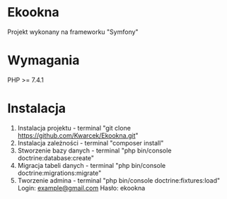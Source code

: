 <p  align="center"><h1>Ekookna</h1></p>

Projekt wykonany na frameworku "Symfony"

<p  align="center"><h1>Wymagania</h1></p>

PHP >= 7.4.1

<p  align="center"><h1>Instalacja</h1></p>

1. Instalacja projektu - terminal "git clone https://github.com/Kwarcek/Ekookna.git"
2. Instalacja zależności - terminal "composer install"
2. Stworzenie bazy danych - terminal "php bin/console doctrine:database:create"
3. Migracja tabeli danych - terminal "php bin/console doctrine:migrations:migrate"
4. Tworzenie admina - terminal "php bin/console doctrine:fixtures:load"
Login: example@gmail.com
Hasło: ekookna
